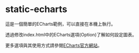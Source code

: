 # static-echarts
這是一個簡單的ECharts範例，可以直接在本機上執行。

透過修改index.html中的ECharts選項(Option)了解如何設定圖表。

更多選項與其使用方式請參閱[ECharts官方網站](https://echarts.apache.org/)。
